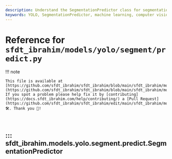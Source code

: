 ```yaml
---
description: Understand the SegmentationPredictor class for segmentation-based predictions using YOLO. Learn more about its implementation and example usage.
keywords: YOLO, SegmentationPredictor, machine learning, computer vision, object detection, SFDT_Ibrahim, prediction, model, non-max suppression
---
```


# Reference for `sfdt_ibrahim/models/yolo/segment/predict.py`

!!! note

    This file is available at [https://github.com/sfdt_ibrahim/sfdt_ibrahim/blob/main/sfdt_ibrahim/models/yolo/segment/predict.py](https://github.com/sfdt_ibrahim/sfdt_ibrahim/blob/main/sfdt_ibrahim/models/yolo/segment/predict.py). If you spot a problem please help fix it by [contributing](https://docs.sfdt_ibrahim.com/help/contributing/) a [Pull Request](https://github.com/sfdt_ibrahim/sfdt_ibrahim/edit/main/sfdt_ibrahim/models/yolo/segment/predict.py) 🛠️. Thank you 🙏!

<br>

## ::: sfdt_ibrahim.models.yolo.segment.predict.SegmentationPredictor

<br><br>
